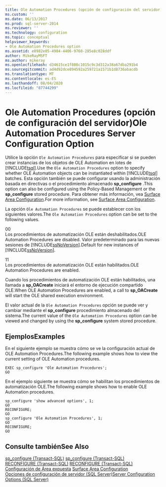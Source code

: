```yaml
---
title: Ole Automation Procedures (opción de configuración del servidor) | Microsoft Docs
ms.custom: ''
ms.date: 06/13/2017
ms.prod: sql-server-2014
ms.reviewer: ''
ms.technology: configuration
ms.topic: conceptual
helpviewer_keywords:
- Ole Automation Procedures option
ms.assetid: e8982e05-4984-4406-9760-285e8c028ddf
author: MikeRayMSFT
ms.author: mikeray
ms.openlocfilehash: d34615ce1f808c1015c9c3d312a38a67dba291b4
ms.sourcegitcommit: ad4d92dce894592a259721a1571b1d8736abacdb
ms.translationtype: MT
ms.contentlocale: es-ES
ms.lasthandoff: 08/04/2020
ms.locfileid: "87744299"
---
```

# <a name="ole-automation-procedures-server-configuration-option"></a><span data-ttu-id="41a0c-102">Ole Automation Procedures (opción de configuración del servidor)</span><span class="sxs-lookup"><span data-stu-id="41a0c-102">Ole Automation Procedures Server Configuration Option</span></span>
  <span data-ttu-id="41a0c-103">Utilice la opción `Ole Automation Procedures` para especificar si se pueden crear instancias de los objetos de OLE Automation en lotes de [!INCLUDE[tsql](../../includes/tsql-md.md)].</span><span class="sxs-lookup"><span data-stu-id="41a0c-103">Use the `Ole Automation Procedures` option to specify whether OLE Automation objects can be instantiated within [!INCLUDE[tsql](../../includes/tsql-md.md)] batches.</span></span> <span data-ttu-id="41a0c-104">Esta opción también se puede configurar usando la administración basada en directivas o el procedimiento almacenado **sp_configure** .</span><span class="sxs-lookup"><span data-stu-id="41a0c-104">This option can also be configured using the Policy-Based Management or the **sp_configure** stored procedure.</span></span> <span data-ttu-id="41a0c-105">Para obtener más información, vea [Surface Area Configuration](../../relational-databases/security/surface-area-configuration.md).</span><span class="sxs-lookup"><span data-stu-id="41a0c-105">For more information, see [Surface Area Configuration](../../relational-databases/security/surface-area-configuration.md).</span></span>  
  
 <span data-ttu-id="41a0c-106">La opción `Ole Automation Procedures` se puede establecer con los siguientes valores.</span><span class="sxs-lookup"><span data-stu-id="41a0c-106">The `Ole Automation Procedures` option can be set to the following values.</span></span>  
  
 <span data-ttu-id="41a0c-107">0</span><span class="sxs-lookup"><span data-stu-id="41a0c-107">0</span></span>  
 <span data-ttu-id="41a0c-108">Los procedimientos de automatización OLE están deshabilitados.</span><span class="sxs-lookup"><span data-stu-id="41a0c-108">OLE Automation Procedures are disabled.</span></span> <span data-ttu-id="41a0c-109">Valor predeterminado para las nuevas sesiones de [!INCLUDE[ssNoVersion](../../includes/ssnoversion-md.md)].</span><span class="sxs-lookup"><span data-stu-id="41a0c-109">Default for new instances of [!INCLUDE[ssNoVersion](../../includes/ssnoversion-md.md)].</span></span>  
  
 <span data-ttu-id="41a0c-110">1</span><span class="sxs-lookup"><span data-stu-id="41a0c-110">1</span></span>  
 <span data-ttu-id="41a0c-111">Los procedimientos de automatización OLE están habilitados.</span><span class="sxs-lookup"><span data-stu-id="41a0c-111">OLE Automation Procedures are enabled.</span></span>  
  
 <span data-ttu-id="41a0c-112">Cuando los procedimientos de automatización OLE están habilitados, una llamada a **sp_OACreate** iniciará el entorno de ejecución compartido OLE.</span><span class="sxs-lookup"><span data-stu-id="41a0c-112">When OLE Automation Procedures are enabled, a call to **sp_OACreate** will start the OLE shared execution environment.</span></span>  
  
 <span data-ttu-id="41a0c-113">El valor actual de la `Ole Automation Procedures` opción se puede ver y cambiar mediante el **sp_configure** procedimiento almacenado del sistema.</span><span class="sxs-lookup"><span data-stu-id="41a0c-113">The current value of the `Ole Automation Procedures` option can be viewed and changed by using the **sp_configure** system stored procedure.</span></span>  
  
## <a name="examples"></a><span data-ttu-id="41a0c-114">Ejemplos</span><span class="sxs-lookup"><span data-stu-id="41a0c-114">Examples</span></span>  
 <span data-ttu-id="41a0c-115">En el siguiente ejemplo se muestra cómo se ve la configuración actual de OLE Automation Procedures.</span><span class="sxs-lookup"><span data-stu-id="41a0c-115">The following example shows how to view the current setting of OLE Automation procedures.</span></span>  
  
```  
EXEC sp_configure 'Ole Automation Procedures';  
GO  
```  
  
 <span data-ttu-id="41a0c-116">En el ejemplo siguiente se muestra cómo se habilitan los procedimientos de automatización OLE.</span><span class="sxs-lookup"><span data-stu-id="41a0c-116">The following example shows how to enable OLE Automation procedures.</span></span>  
  
```  
sp_configure 'show advanced options', 1;  
GO  
RECONFIGURE;  
GO  
sp_configure 'Ole Automation Procedures', 1;  
GO  
RECONFIGURE;  
GO  
```  
  
## <a name="see-also"></a><span data-ttu-id="41a0c-117">Consulte también</span><span class="sxs-lookup"><span data-stu-id="41a0c-117">See Also</span></span>  
 <span data-ttu-id="41a0c-118">[sp_configure &#40;Transact-SQL&#41;](/sql/relational-databases/system-stored-procedures/sp-configure-transact-sql) </span><span class="sxs-lookup"><span data-stu-id="41a0c-118">[sp_configure &#40;Transact-SQL&#41;](/sql/relational-databases/system-stored-procedures/sp-configure-transact-sql) </span></span>  
 <span data-ttu-id="41a0c-119">[RECONFIGURE &#40;Transact-SQL&#41;](/sql/t-sql/language-elements/reconfigure-transact-sql) </span><span class="sxs-lookup"><span data-stu-id="41a0c-119">[RECONFIGURE &#40;Transact-SQL&#41;](/sql/t-sql/language-elements/reconfigure-transact-sql) </span></span>  
 <span data-ttu-id="41a0c-120">[Configuración de Área expuesta](../../relational-databases/security/surface-area-configuration.md) </span><span class="sxs-lookup"><span data-stu-id="41a0c-120">[Surface Area Configuration](../../relational-databases/security/surface-area-configuration.md) </span></span>  
 [<span data-ttu-id="41a0c-121">Opciones de configuración de servidor &#40;SQL Server&#41;</span><span class="sxs-lookup"><span data-stu-id="41a0c-121">Server Configuration Options &#40;SQL Server&#41;</span></span>](server-configuration-options-sql-server.md)  
  
  

